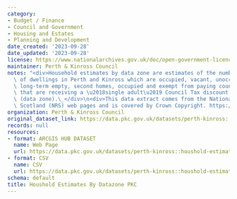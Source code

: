 ```yaml
---
category:
- Budget / Finance
- Council and Government
- Housing and Estates
- Planning and Development
date_created: '2023-09-28'
date_updated: '2023-09-28'
license: https://www.nationalarchives.gov.uk/doc/open-government-licence/version/3/
maintainer: Perth & Kinross Council
notes: "<div>Household estimates by data zone are estimates of the number and percentage\
  \ of dwellings in Perth and Kinross which are occupied, vacant, unoccupied exemptions,\
  \ long-term empty, second homes, occupied and exempt from paying council tax, or\
  \ that are receiving a \u2018single adult\u2019 Council Tax discount in each neighbourhood\
  \ (data zone).\_</div>\n<div>This data extract comes from the National Records of\
  \ Scotland (NRS) web pages and is covered by Crown Copyright. https://www.nrscotland.gov.uk/copyright-and-disclaimer</div>"
organization: Perth & Kinross Council
original_dataset_link: https://data.pkc.gov.uk/datasets/perth-kinross::houshold-estimates-by-datazone-pkc
records: null
resources:
- format: ARCGIS HUB DATASET
  name: Web Page
  url: https://data.pkc.gov.uk/datasets/perth-kinross::houshold-estimates-by-datazone-pkc
- format: CSV
  name: CSV
  url: https://data.pkc.gov.uk/datasets/perth-kinross::houshold-estimates-by-datazone-pkc.csv?where=1=1
schema: default
title: Houshold Estimates By Datazone PKC
---
```

